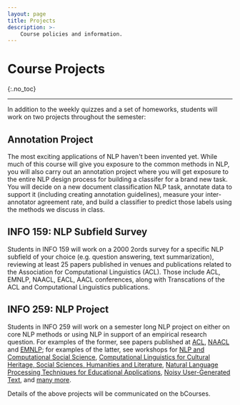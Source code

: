 ```yaml
---
layout: page
title: Projects
description: >-
    Course policies and information.
---
```


# Course Projects
{:.no_toc}



---
In addition to the weekly quizzes and a set of homeworks, students will work on two projects throughout the semester:

## Annotation Project
The most exciting applications of NLP haven't been invented yet. While much of this course will give you exposure to the common methods in NLP, you will also carry out an annotation project where you will get exposure to the entire NLP design process for building a classifer for a brand new task. You will decide on a new document classification NLP task, annotate data to support it (including creating annotation guidelines), measure your inter-annotator agreement rate, and build a classifier to predict those labels using the methods we discuss in class.



## INFO 159: NLP Subfield Survey
Students in INFO 159 will work on a 2000 2ords survey for a specific NLP subfield of your choice (e.g. question answering, text summarization), reviewing at least 25 papers published in venues and publications related to the Association for Computational Linguistics (ACL).  Those include ACL, EMNLP, NAACL, EACL, AACL conferences, along with Transcations of the ACL and Computational Linguistics publications.



## INFO 259: NLP Project

Students in INFO 259 will work on a semester long NLP project on either on core NLP methods or using NLP in support of an empirical research question.
For examples of the former, see papers published at <a href="https://www.aclweb.org/anthology/venues/acl/">ACL</a>, <a href="https://www.aclweb.org/anthology/venues/naacl/">NAACL</a> and <a href="https://www.aclweb.org/anthology/venues/emnlp/">EMNLP</a>; for examples of the latter, see workshops for <a href="https://www.aclweb.org/anthology/venues/nlpcss/">NLP and Computational Social Science</a>, <a href="https://www.aclweb.org/anthology/venues/latech/">Computational Linguistics for Cultural Heritage, Social Sciences, Humanities and Literature</a>, <a href="https://www.aclweb.org/anthology/venues/nlptea/">Natural Language Processing Techniques for Educational Applications</a>, <a href="https://www.aclweb.org/anthology/venues/wnut/">Noisy User-Generated Text</a>, and <a href="https://www.aclweb.org/anthology/venues/">many more</a>.

Details of the above projects will be communicated on the bCourses.
